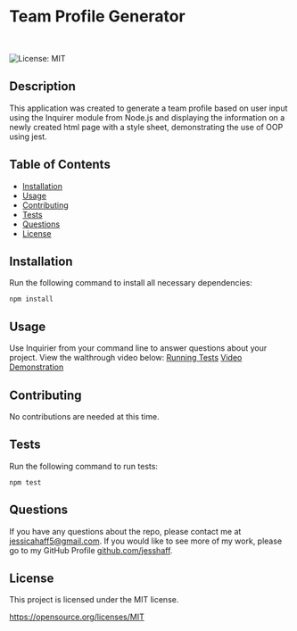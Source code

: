 # Team Profile Generator
<br>

![License: MIT](https://img.shields.io/badge/License-MIT-yellow.svg)

## Description
This application was created to generate a team profile based on user input using the Inquirer module from Node.js and displaying the information on a newly created html page with a style sheet, demonstrating the use of OOP using jest.

## Table of Contents
* [Installation](#Installation)
* [Usage](#Usage)
* [Contributing](#Contributing)
* [Tests](#Test)
* [Questions](#Questions)    
* [License](#License)

## Installation
Run the following command to install all necessary dependencies:
```
npm install
```

## Usage
Use Inquirier from your command line to answer questions about your project. View the walthrough video below:
[Running Tests](assets/videos/team-profile-generator-test-walkthrough.webm)
[Video Demonstration](assets/videos/team-profile-generator-app-walkthrough.webm)

## Contributing
No contributions are needed at this time.

## Tests
Run the following command to run tests:
```
npm test
```

## Questions
If you have any questions about the repo, please contact me at jessicahaff5@gmail.com. If you would like to see more of my work, please go to my GitHub Profile [github.com/jesshaff](https://github.com/jesshaff).

## License
This project is licensed under the MIT license.

https://opensource.org/licenses/MIT
